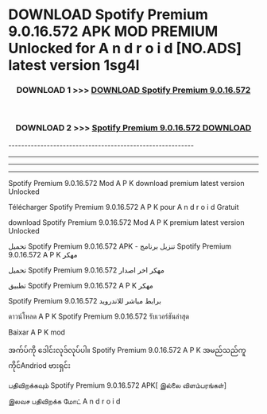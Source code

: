 # DOWNLOAD Spotify Premium 9.0.16.572 APK MOD PREMIUM Unlocked for A n d r o i d [NO.ADS] latest version 1sg4l 



<div align="center">

<h3>DOWNLOAD 1 >>> <a href="https://getmod2.web.app/?judul=Spotify Premium 9.0.16.572">DOWNLOAD Spotify Premium 9.0.16.572</a></h3><br>

<h3>DOWNLOAD 2 >>> <a href="https://getmod2.web.app/?judul=Spotify Premium 9.0.16.572">Spotify Premium 9.0.16.572 DOWNLOAD </a></h3>

</div>
----------------------------------------------------------

----------------------------------------------------------

----------------------------------------------------------

----------------------------------------------------------

Spotify Premium 9.0.16.572 Mod A P K download premium latest version Unlocked

Télécharger Spotify Premium 9.0.16.572 A P K pour A n d r o i d Gratuit

download Spotify Premium 9.0.16.572 Mod A P K premium latest version Unlocked

تحميل Spotify Premium 9.0.16.572 APK - تنزيل برنامج Spotify Premium 9.0.16.572 A P K مهكر

تحميل Spotify Premium 9.0.16.572 مهكر اخر اصدار

تطبيق Spotify Premium 9.0.16.572 A P K مهكر

Spotify Premium 9.0.16.572 برابط مباشر للاندرويد

ดาวน์โหลด A P K Spotify Premium 9.0.16.572 รับเวอร์ชันล่าสุด

Baixar A P K mod

အက်ပ်ကို ဒေါင်းလုဒ်လုပ်ပါ။ Spotify Premium 9.0.16.572 A P K အမည်သည်ကူကိုင်Andriod ဗားရှင်း

பதிவிறக்கவும் Spotify Premium 9.0.16.572 APK[ இல்லை விளம்பரங்கள்] 
 
இலவச பதிவிறக்க மோட் A n d r o i d



